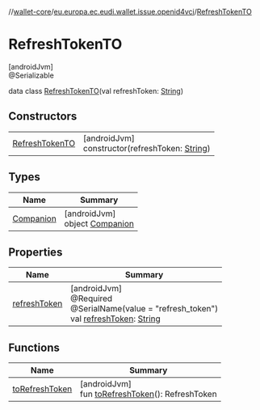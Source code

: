 //[wallet-core](../../../index.md)/[eu.europa.ec.eudi.wallet.issue.openid4vci](../index.md)/[RefreshTokenTO](index.md)

# RefreshTokenTO

[androidJvm]\
@Serializable

data class [RefreshTokenTO](index.md)(val refreshToken: [String](https://kotlinlang.org/api/latest/jvm/stdlib/kotlin-stdlib/kotlin/-string/index.html))

## Constructors

| | |
|---|---|
| [RefreshTokenTO](-refresh-token-t-o.md) | [androidJvm]<br>constructor(refreshToken: [String](https://kotlinlang.org/api/latest/jvm/stdlib/kotlin-stdlib/kotlin/-string/index.html)) |

## Types

| Name | Summary |
|---|---|
| [Companion](-companion/index.md) | [androidJvm]<br>object [Companion](-companion/index.md) |

## Properties

| Name | Summary |
|---|---|
| [refreshToken](refresh-token.md) | [androidJvm]<br>@Required<br>@SerialName(value = &quot;refresh_token&quot;)<br>val [refreshToken](refresh-token.md): [String](https://kotlinlang.org/api/latest/jvm/stdlib/kotlin-stdlib/kotlin/-string/index.html) |

## Functions

| Name | Summary |
|---|---|
| [toRefreshToken](to-refresh-token.md) | [androidJvm]<br>fun [toRefreshToken](to-refresh-token.md)(): RefreshToken |
